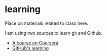 # learning
Place on materials related to class here.

I am using two sources to learn git and Github.

- [A course on Coursera](https://www.coursera.org/learn/version-control-with-git/supplement/Dx84X/lab-sourcetree-push-to-a-remote-repository)
- [GitHub's learning](https://www.youtube.com/watch?v=w3jLJU7DT5E&feature=youtu.be)
